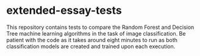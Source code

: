 # extended-essay-tests
This repository contains tests to compare the Random Forest and Decision Tree machine learning algorithms in the task of image classification.
Be patient with the code as it takes around eight minutes to run as both classification models are created and trained upon each execution.
